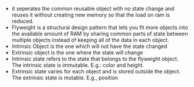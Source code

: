 - it seperates the common reusable object with no state change and reuses it without creating new memory so that the load on ram is reduced.
- Flyweight is a structural design pattern that lets you fit more objects into the available amount of RAM by sharing common parts of state between multiple objects instead of keeping all of the data in each object.
- Intrinsic Object is the one which will not have the state changed
- Extrinsic object is the one where the state will change
- Intrinsic state refers to the state that belongs to the flyweight object. The intrinsic state is immutable. E.g.: color and height.
- Extrinsic state varies for each object and is stored outside the object. The extrinsic state is mutable. E.g., position